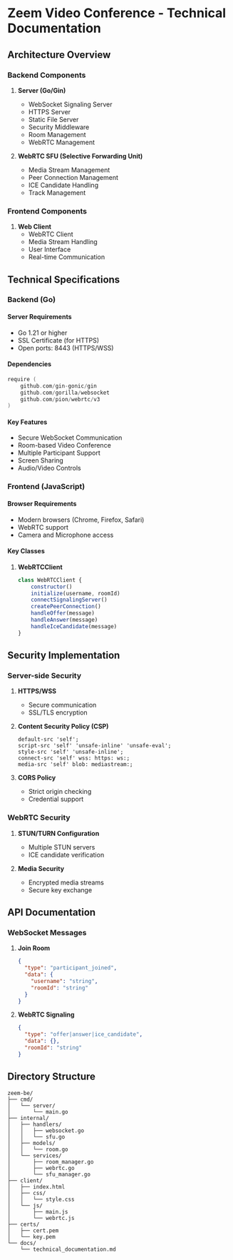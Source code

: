 # Zeem Video Conference - Technical Documentation

## Architecture Overview

### Backend Components
1. **Server (Go/Gin)**
   - WebSocket Signaling Server
   - HTTPS Server
   - Static File Server
   - Security Middleware
   - Room Management
   - WebRTC Management

2. **WebRTC SFU (Selective Forwarding Unit)**
   - Media Stream Management
   - Peer Connection Management
   - ICE Candidate Handling
   - Track Management

### Frontend Components
1. **Web Client**
   - WebRTC Client
   - Media Stream Handling
   - User Interface
   - Real-time Communication

## Technical Specifications

### Backend (Go)

#### Server Requirements
- Go 1.21 or higher
- SSL Certificate (for HTTPS)
- Open ports: 8443 (HTTPS/WSS)

#### Dependencies
```go
require (
    github.com/gin-gonic/gin
    github.com/gorilla/websocket
    github.com/pion/webrtc/v3
)
```

#### Key Features
- Secure WebSocket Communication
- Room-based Video Conference
- Multiple Participant Support
- Screen Sharing
- Audio/Video Controls

### Frontend (JavaScript)

#### Browser Requirements
- Modern browsers (Chrome, Firefox, Safari)
- WebRTC support
- Camera and Microphone access

#### Key Classes
1. **WebRTCClient**
   ```javascript
   class WebRTCClient {
       constructor()
       initialize(username, roomId)
       connectSignalingServer()
       createPeerConnection()
       handleOffer(message)
       handleAnswer(message)
       handleIceCandidate(message)
   }
   ```

## Security Implementation

### Server-side Security
1. **HTTPS/WSS**
   - Secure communication
   - SSL/TLS encryption

2. **Content Security Policy (CSP)**
   ```http
   default-src 'self';
   script-src 'self' 'unsafe-inline' 'unsafe-eval';
   style-src 'self' 'unsafe-inline';
   connect-src 'self' wss: https: ws:;
   media-src 'self' blob: mediastream:;
   ```

3. **CORS Policy**
   - Strict origin checking
   - Credential support

### WebRTC Security
1. **STUN/TURN Configuration**
   - Multiple STUN servers
   - ICE candidate verification

2. **Media Security**
   - Encrypted media streams
   - Secure key exchange

## API Documentation

### WebSocket Messages

1. **Join Room**
   ```json
   {
     "type": "participant_joined",
     "data": {
       "username": "string",
       "roomId": "string"
     }
   }
   ```

2. **WebRTC Signaling**
   ```json
   {
     "type": "offer|answer|ice_candidate",
     "data": {},
     "roomId": "string"
   }
   ```

## Directory Structure
```
zeem-be/
├── cmd/
│   └── server/
│       └── main.go
├── internal/
│   ├── handlers/
│   │   ├── websocket.go
│   │   └── sfu.go
│   ├── models/
│   │   └── room.go
│   └── services/
│       ├── room_manager.go
│       ├── webrtc.go
│       └── sfu_manager.go
├── client/
│   ├── index.html
│   ├── css/
│   │   └── style.css
│   └── js/
│       ├── main.js
│       └── webrtc.js
├── certs/
│   ├── cert.pem
│   └── key.pem
└── docs/
    └── technical_documentation.md
```
